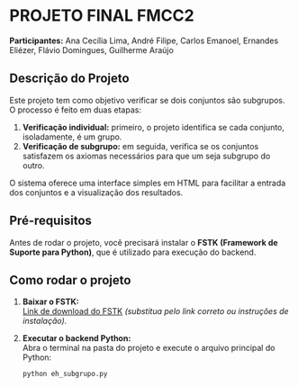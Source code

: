 # PROJETO FINAL FMCC2

**Participantes:** Ana Cecília Lima, André Filipe, Carlos Emanoel, Ernandes Eliézer, Flávio Domingues, Guilherme Araújo

## Descrição do Projeto

Este projeto tem como objetivo verificar se dois conjuntos são subgrupos. O processo é feito em duas etapas:

1. **Verificação individual:** primeiro, o projeto identifica se cada conjunto, isoladamente, é um grupo.
2. **Verificação de subgrupo:** em seguida, verifica se os conjuntos satisfazem os axiomas necessários para que um seja subgrupo do outro.

O sistema oferece uma interface simples em HTML para facilitar a entrada dos conjuntos e a visualização dos resultados.

## Pré-requisitos

Antes de rodar o projeto, você precisará instalar o **FSTK (Framework de Suporte para Python)**, que é utilizado para execução do backend.

## Como rodar o projeto

1. **Baixar o FSTK:**  
   [Link de download do FSTK](#) *(substitua pelo link correto ou instruções de instalação).*

2. **Executar o backend Python:**  
   Abra o terminal na pasta do projeto e execute o arquivo principal do Python:  
   ```bash
   python eh_subgrupo.py
